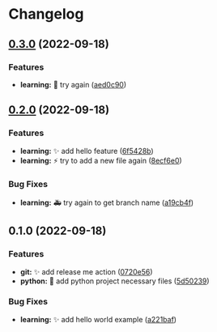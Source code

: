 # Changelog

## [0.3.0](https://github.com/bastienqb/learn-git/compare/v0.2.0...v0.3.0) (2022-09-18)


### Features

* **learning:** :bookmark: try again ([aed0c90](https://github.com/bastienqb/learn-git/commit/aed0c90589e5f800def1ab5eb545e25a8ba8151f))

## [0.2.0](https://github.com/bastienqb/learn-git/compare/v0.1.0...v0.2.0) (2022-09-18)


### Features

* **learning:** :sparkles: add hello feature ([6f5428b](https://github.com/bastienqb/learn-git/commit/6f5428b577ebe2dac6df77b0942577d2aaca9c7f))
* **learning:** :zap: try to add a new file again ([8ecf6e0](https://github.com/bastienqb/learn-git/commit/8ecf6e084fd57957636f38d32a2a0fd252098d6f))


### Bug Fixes

* **learning:** :ambulance: try again to get branch name ([a19cb4f](https://github.com/bastienqb/learn-git/commit/a19cb4f65e7f2db0afe2603dc2d5ddc9f3e374a7))

## 0.1.0 (2022-09-18)


### Features

* **git:** :sparkles: add release me action ([0720e56](https://github.com/bastienqb/learn-git/commit/0720e562711d826550923e970382aee75272954d))
* **python:** :tada: add python project necessary files ([5d50239](https://github.com/bastienqb/learn-git/commit/5d502393b3dd96ab438eee3b30d2f63594aa39fe))


### Bug Fixes

* **learning:** :sparkles: add hello world example ([a221baf](https://github.com/bastienqb/learn-git/commit/a221baf70945b80bdaf90e9e0f9dea6a60b83627))

